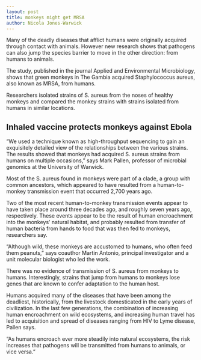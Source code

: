 ```yaml
---
layout: post
title: monkeys might get MRSA
author: Nicola Jones-Warwick
---
```


Many of the deadly diseases that afflict humans were originally acquired through contact with animals. However new research shows that pathogens can also jump the species barrier to move in the other direction: from humans to animals.

The study, published in the journal Applied and Environmental Microbiology, shows that green monkeys in The Gambia acquired Staphylococcus aureus, also known as MRSA, from humans.

Researchers isolated strains of S. aureus from the noses of healthy monkeys and compared the monkey strains with strains isolated from humans in similar locations.

## Inhaled vaccine protects monkeys against Ebola

“We used a technique known as high-throughput sequencing to gain an exquisitely detailed view of the relationships between the various strains. The results showed that monkeys had acquired S. aureus strains from humans on multiple occasions,” says Mark Pallen, professor of microbial genomics at the University of Warwick.

Most of the S. aureus found in monkeys were part of a clade, a group with common ancestors, which appeared to have resulted from a human-to-monkey transmission event that occurred 2,700 years ago.

Two of the most recent human-to-monkey transmission events appear to have taken place around three decades ago, and roughly seven years ago, respectively. These events appear to be the result of human encroachment into the monkeys’ natural habitat, and probably resulted from transfer of human bacteria from hands to food that was then fed to monkeys, researchers say.

“Although wild, these monkeys are accustomed to humans, who often feed them peanuts,” says coauthor Martin Antonio, principal investigator and a unit molecular biologist who led the work.

There was no evidence of transmission of S. aureus from monkeys to humans. Interestingly, strains that jump from humans to monkeys lose genes that are known to confer adaptation to the human host.

Humans acquired many of the diseases that have been among the deadliest, historically, from the livestock domesticated in the early years of civilization. In the last few generations, the combination of increasing human encroachment on wild ecosystems, and increasing human travel has led to acquisition and spread of diseases ranging from HIV to Lyme disease, Pallen says.

“As humans encroach ever more steadily into natural ecosystems, the risk increases that pathogens will be transmitted from humans to animals, or vice versa.”
